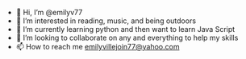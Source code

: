 - 👋 Hi, I’m @emilyv77
- 👀 I’m interested in reading, music, and being outdoors
- 🌱 I’m currently learning python and then want to learn Java Script
- 💞️ I’m looking to collaborate on any and everything to help my skills
- 📫 How to reach me emilyvillejoin77@yahoo.com

<!---
emilyv77/emilyv77 is a ✨ special ✨ repository because its `README.md` (this file) appears on your GitHub profile.
You can click the Preview link to take a look at your changes.
--->
